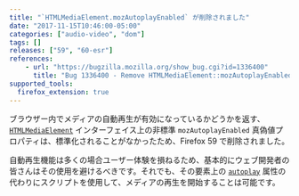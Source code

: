 ```yaml
---
title: "`HTMLMediaElement.mozAutoplayEnabled` が削除されました"
date: "2017-11-15T10:46:00-05:00"
categories: ["audio-video", "dom"]
tags: []
releases: ["59", "60-esr"]
references:
    - url: "https://bugzilla.mozilla.org/show_bug.cgi?id=1336400"
      title: "Bug 1336400 - Remove HTMLMediaElement::mozAutoplayEnabled"
supported_tools:
  firefox_extension: true
---
```

ブラウザー内でメディアの自動再生が有効になっているかどうかを返す、[`HTMLMediaElement`](https://developer.mozilla.org/docs/Web/API/HTMLMediaElement) インターフェイス上の非標準 `mozAutoplayEnabled` 真偽値プロパティは、標準化されることがなかったため、Firefox 59 で削除されました。

自動再生機能は多くの場合ユーザー体験を損ねるため、基本的にウェブ開発者の皆さんはその使用を避けるべきです。それでも、その要素上の [`autoplay`](https://developer.mozilla.org/docs/Web/API/HTMLMediaElement/autoplay) 属性の代わりにスクリプトを使用して、メディアの再生を開始することは可能です。
